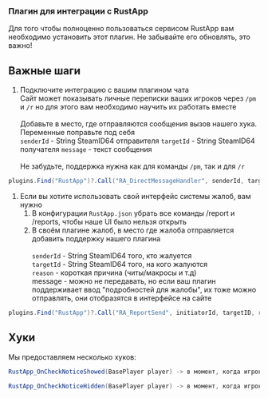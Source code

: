 ### Плагин для интеграции с RustApp

Для того чтобы полноценно пользоваться сервисом RustApp вам необходимо установить этот плагин. Не забывайте его обновлять, это важно!

## Важные шаги

1. Подключите интеграцию с вашим плагином чата\
   Сайт может показывать личные переписки ваших игроков через `/pm` и `/r` но для этого вам необходимо научить их работать вместе\
   \
   Добавьте в место, где отправляются сообщения вызов нашего хука. Переменные поправьте под себя\
   `senderId` - String SteamID64 отправителя
   `targetId` - String SteamID64 получателя
   `message` - текст сообщения\
   \
   Не забудьте, поддержка нужна как для команды `/pm`, так и для `/r`

```csharp
plugins.Find("RustApp")?.Call("RA_DirectMessageHandler", senderId, targetId, message);
```

1. Если вы хотите использовать свой интерфейс системы жалоб, вам нужно
   1. В конфигурации `RustApp.json` убрать все команды /report и /reports, чтобы наше UI было нельзя открыть
   2. В своём плагине жалоб, в место где жалоба отправляется добавить поддержку нашего плагина\
      \
      `senderId` - String SteamID64 того, кто жалуется\
      `targetId` - String SteamID64 того, на кого жалуются\
      `reason` - короткая причина (читы/макросы и т.д)\
      message - можно не передавать, но если ваш плагин поддерживает ввод "подробностей для жалобы", их тоже можно отправлять, они отобразятся в интерфейсе на сайте

```csharp
plugins.Find("RustApp")?.Call("RA_ReportSend", initiatorId, targetID, reason, <optional> message)
```

## Хуки

Мы предоставляем несколько хуков:

```csharp
RustApp_OnCheckNoticeShowed(BasePlayer player) -> в момент, когда игроку показывает табличка о вызове на проверку
```

```csharp
RustApp_OnCheckNoticeHidden(BasePlayer player) -> в момент, когда игроку убирают табличку о вызове на проверку
```
